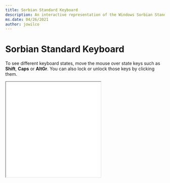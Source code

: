 ```yaml
---
title: Sorbian Standard Keyboard
description: An interactive representation of the Windows Sorbian StandardKeyboard. To see different keyboard states, click or move the mouse over the state keys.
ms.date: 04/26/2021
author: jowilco
---
```


# Sorbian Standard Keyboard

To see different keyboard states, move the mouse over state keys such as **Shift**, **Caps** or **AltGr**. You can also lock or unlock those keys by clicking them.

<iframe src="kbdsors1.html" height="300"></iframe>
